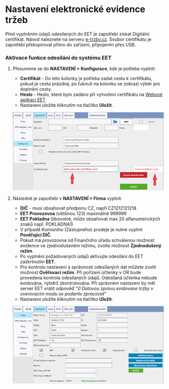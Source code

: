 # Nastavení elektronické evidence tržeb

Před vyplněním údajů odesílaných do EET je zapotřebí získat Digitální certifikát. Návod naleznete na serveru [e-trzby.cz](http://www.etrzby.cz/cs/webova-aplikace-EET-a-certifikaty). Soubor certifikátu je zapotřebí překopírovat přímo do zařízení, připojením přes USB.

### Aktivace funkce odesílání do systému EET

1. Přesuneme se do **NASTAVENÍ > Konfigurace**, kde je potřeba vyplnit:
   
   - **Certifikát** - Do této kolonky je potřeba zadat cestu k certifikátu, pokud je cesta prázdná, po ťuknutí na kolonku se zobrazí výběr                       pro doplnění cesty. 
   - **Heslo** - Heslo, které bylo zadáno při vytvoření certifikátu na [Webové aplikaci EET](http://adisspr.mfcr.cz/adistc/adis/idpr_pub/eet/eet_sluzby.faces)
   - Nastavení uložíte kliknutím na tlačítko **Uložit**. 
   
   ![](img/companyEET1.png)
   
2. Následně je zapotřebí v **NASTAVENÍ > Firma** vyplnit:

   - **DIČ** - musí obsahovat předponu CZ, napři CZ1212121218
   - **EET Provozovna** (většinou 123) maximálně 999999
   - **EET Pokladna** (libovolné, může obsahovat max 20 alfanumerických znaků např. POKLADNA1)
   - V případě Komisního (Zástupného) prodeje je nutné vyplnit **Pověřující DIČ**.
   - Pokud má provozovna od Finančního úřadu schválenou možnost evidence ve zjednodušeném režimu, zvolte možnost **Zjednodušený režim**.
   - Po vyplnění požadovaných údajů aktivujte odesílání do EET zaškrtnutím **EET**. 
   - Pro kontrolu nastavení a správnosti odesílaných dat můžete zvolit možnost **Ověřovací režim**. Při pořízení účtenky v OR bude     
     provedena kontrola odesílaných údajů. Odesílaná účtenka nebude evidována, nýbdrž zkontrolována. Při správném nastavení by měl server 
     EET vrátit odpověď "*0 Datovou zpravu evidovane trzby v overovacim modu se podarilo zpracovat*"
   - Nastavení uložíte kliknutím na tlačítko **Uložit**. 

   ![](img/companyEET2.png)
